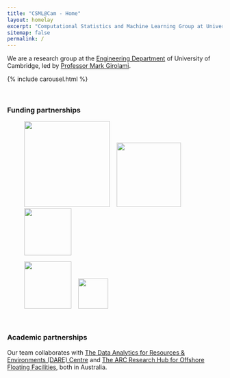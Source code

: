 ```yaml
---
title: "CSML@Cam - Home"
layout: homelay
excerpt: "Computational Statistics and Machine Learning Group at University of Cambridge."
sitemap: false
permalink: /
---
```



We are a research group at the [Engineering Department](http://www.eng.cam.ac.uk/) of University of Cambridge, led by [Professor Mark Girolami](https://prof-girolami.uk/).

{% include carousel.html %}

 <br>
 
### Funding partnerships

<figure class="center">
  <p><a href="https://epsrc.ukri.org/"><img src="{{ site.url }}{{ site.baseurl }}/images/logopic/logo-esprc.png" style="width: 200px"></a> &nbsp;&nbsp;
  <a href="https://www.lrfoundation.org.uk/en/"><img src="{{ site.url }}{{ site.baseurl }}/images/logopic/logo-lrf.svg" style="width: 150px"></a> &nbsp;&nbsp;
  <a href="https://www.arup.com/"><img src="{{ site.url }}{{ site.baseurl }}/images/logopic/logo-arup.png" style="width: 110px"></a></p>
  <p><a href="https://www.splunk.com/"><img src="{{ site.url }}{{ site.baseurl }}/images/logopic/logo-splunk-black-white-bg.png" style="width: 110px"></a> &nbsp;&nbsp;
  <a href="https://www.nplan.io/"><img src="{{ site.url }}{{ site.baseurl }}/images/logopic/logo-nplan.png" style="width: 70px"></a></p>
</figure>
 <br>

### Academic partnerships
Our team collaborates with [The Data Analytics for Resources & Environments (DARE) Centre](https://darecentre.org.au/) and [The ARC Research Hub for Offshore Floating Facilities](https://www.offshorehub.edu.au/), both in Australia.
